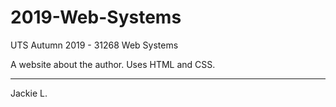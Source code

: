 # 2019-Web-Systems

UTS Autumn 2019 - 31268 Web Systems  

A website about the author. Uses HTML and CSS.

-----

Jackie L.